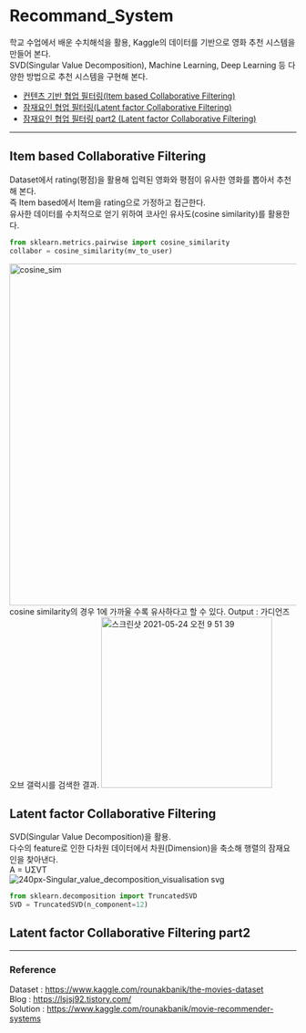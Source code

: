 # Recommand_System
학교 수업에서 배운 수치해석을 활용, Kaggle의 데이터를 기반으로 영화 추천 시스템을 만들어 본다.   
SVD(Singular Value Decomposition), Machine Learning, Deep Learning 등 다양한 방법으로 추천 시스템을 구현해 본다.

- [컨텐츠 기반 협업 필터링(Item based Collaborative Filtering)](#Item-based-Collaborative-Filtering)
- [잠재요인 협업 필터링(Latent factor Collaborative Filtering)](#Latent-factor-Collaborative-Filtering)
- [잠재요인 협업 필터링 part2 (Latent factor Collaborative Filtering)](#Latent-factor-Collaborative-Filtering-part2)

------------
## Item based Collaborative Filtering
Dataset에서 rating(평점)을 활용해 입력된 영화와 평점이 유사한 영화를 뽑아서 추천해 본다.   
즉 Item based에서 Item을 rating으로 가정하고 접근한다.    
유사한 데이터를 수치적으로 얻기 위하여 코사인 유사도(cosine similarity)를 활용한다.     

~~~ python
from sklearn.metrics.pairwise import cosine_similarity
collabor = cosine_similarity(mv_to_user)
~~~

<img width="600" alt="cosine_sim" src="https://user-images.githubusercontent.com/67997760/119283533-58645580-bc78-11eb-8a91-cecaf4753a2c.png">  
cosine similarity의 경우 1에 가까울 수록 유사하다고 할 수 있다.     
Output : 가디언즈 오브 갤럭시를 검색한 결과.     
<img width="300" alt="스크린샷 2021-05-24 오전 9 51 39" src="https://user-images.githubusercontent.com/67997760/119282705-a4fa6180-bc75-11eb-83b7-38c7806a1329.png">


## Latent factor Collaborative Filtering
SVD(Singular Value Decomposition)을 활용.  
다수의 feature로 인한 다차원 데이터에서 차원(Dimension)을 축소해 행렬의 잠재요인을 찾아낸다.    
A = UΣVT  
![240px-Singular_value_decomposition_visualisation svg](https://user-images.githubusercontent.com/67997760/119285427-f9eda600-bc7c-11eb-966b-217d05fed34b.png)

~~~ python
from sklearn.decomposition import TruncatedSVD
SVD = TruncatedSVD(n_component=12)
~~~


## Latent factor Collaborative Filtering part2

------------
### Reference
Dataset : https://www.kaggle.com/rounakbanik/the-movies-dataset   
Blog : https://lsjsj92.tistory.com/   
Solution : https://www.kaggle.com/rounakbanik/movie-recommender-systems
